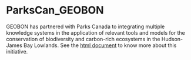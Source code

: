 # ParksCan_GEOBON
GEOBON has partnered with Parks Canada to integrating multiple knowledge systems in the application of relevant tools and models for the conservation of biodiversity and carbon-rich ecosystems in the Hudson-James Bay Lowlands. See the [html document]("https://juanzuloaga.github.io/ParksCan_GEOBON/_site/index.html) to know more about this initiative.
